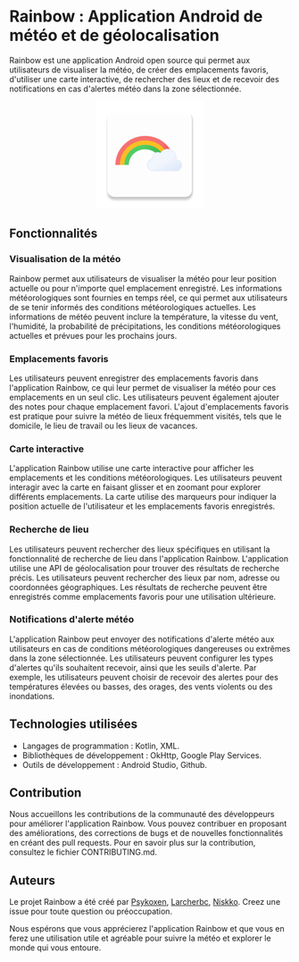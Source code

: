 
# Rainbow : Application Android de météo et de géolocalisation

Rainbow est une application Android open source qui permet aux utilisateurs de visualiser la météo, de créer des emplacements favoris, d'utiliser une carte interactive, de rechercher des lieux et de recevoir des notifications en cas d'alertes météo dans la zone sélectionnée.
<p align="center"> <img alt="Rainbow App" src="https://github.com/Psykoxen/Rainbow/blob/main/app/src/main/res/mipmap-xxxhdpi/ic_launcher.png" /></p>


## Fonctionnalités
### Visualisation de la météo
Rainbow permet aux utilisateurs de visualiser la météo pour leur position actuelle ou pour n'importe quel emplacement enregistré. Les informations météorologiques sont fournies en temps réel, ce qui permet aux utilisateurs de se tenir informés des conditions météorologiques actuelles. Les informations de météo peuvent inclure la température, la vitesse du vent, l'humidité, la probabilité de précipitations, les conditions météorologiques actuelles et prévues pour les prochains jours.

### Emplacements favoris
Les utilisateurs peuvent enregistrer des emplacements favoris dans l'application Rainbow, ce qui leur permet de visualiser la météo pour ces emplacements en un seul clic. Les utilisateurs peuvent également ajouter des notes pour chaque emplacement favori. L'ajout d'emplacements favoris est pratique pour suivre la météo de lieux fréquemment visités, tels que le domicile, le lieu de travail ou les lieux de vacances.

### Carte interactive
L'application Rainbow utilise une carte interactive pour afficher les emplacements et les conditions météorologiques. Les utilisateurs peuvent interagir avec la carte en faisant glisser et en zoomant pour explorer différents emplacements. La carte utilise des marqueurs pour indiquer la position actuelle de l'utilisateur et les emplacements favoris enregistrés.

### Recherche de lieu
Les utilisateurs peuvent rechercher des lieux spécifiques en utilisant la fonctionnalité de recherche de lieu dans l'application Rainbow. L'application utilise une API de géolocalisation pour trouver des résultats de recherche précis. Les utilisateurs peuvent rechercher des lieux par nom, adresse ou coordonnées géographiques. Les résultats de recherche peuvent être enregistrés comme emplacements favoris pour une utilisation ultérieure.

### Notifications d'alerte météo
L'application Rainbow peut envoyer des notifications d'alerte météo aux utilisateurs en cas de conditions météorologiques dangereuses ou extrêmes dans la zone sélectionnée. Les utilisateurs peuvent configurer les types d'alertes qu'ils souhaitent recevoir, ainsi que les seuils d'alerte. Par exemple, les utilisateurs peuvent choisir de recevoir des alertes pour des températures élevées ou basses, des orages, des vents violents ou des inondations.

## Technologies utilisées
* Langages de programmation : Kotlin, XML.
* Bibliothèques de développement : OkHttp, Google Play Services.
* Outils de développement : Android Studio, Github.

## Contribution
Nous accueillons les contributions de la communauté des développeurs pour améliorer l'application Rainbow. Vous pouvez contribuer en proposant des améliorations, des corrections de bugs et de nouvelles fonctionnalités en créant des pull requests. Pour en savoir plus sur la contribution, consultez le fichier CONTRIBUTING.md.

## Auteurs
Le projet Rainbow a été créé par [Psykoxen](https://github.com/Psykoxen), [Larcherbc](https://github.com/Larcherbc), [Niskko](https://github.com/Niskko). Creez une issue pour toute question ou préoccupation.

Nous espérons que vous apprécierez l'application Rainbow et que vous en ferez une utilisation utile et agréable pour suivre la météo et explorer le monde qui vous entoure.

